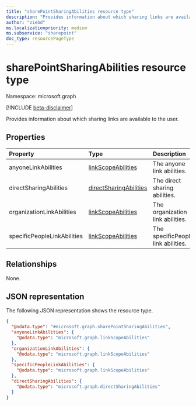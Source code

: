 ```yaml
---
title: "sharePointSharingAbilities resource type"
description: "Provides information about which sharing links are available to the user."
author: "ziebd"
ms.localizationpriority: medium
ms.subservice: "sharepoint"
doc_type: resourcePageType
---
```


# sharePointSharingAbilities resource type

Namespace: microsoft.graph

[!INCLUDE [beta-disclaimer](../../includes/beta-disclaimer.md)]

Provides information about which sharing links are available to the user.

## Properties

|Property|Type|Description|
|:---|:---|:---|
|anyoneLinkAbilities|[linkScopeAbilities](../resources/linkscopeabilities.md)|The anyone link abilities.|
|directSharingAbilities|[directSharingAbilities](../resources/directsharingabilities.md)|The direct sharing abilities.|
|organizationLinkAbilities|[linkScopeAbilities](../resources/linkscopeabilities.md)|The organization link abilities.|
|specificPeopleLinkAbilities|[linkScopeAbilities](../resources/linkscopeabilities.md)|The specificPeople link abilities.|

## Relationships

None.

## JSON representation

The following JSON representation shows the resource type.
<!-- {
  "blockType": "resource",
  "@odata.type": "microsoft.graph.sharePointSharingAbilities"
}
-->
``` json
{
  "@odata.type": "#microsoft.graph.sharePointSharingAbilities",
  "anyoneLinkAbilities": {
    "@odata.type": "microsoft.graph.linkScopeAbilities"
  },
  "organizationLinkAbilities": {
    "@odata.type": "microsoft.graph.linkScopeAbilities"
  },
  "specificPeopleLinkAbilities": {
    "@odata.type": "microsoft.graph.linkScopeAbilities"
  },
  "directSharingAbilities": {
    "@odata.type": "microsoft.graph.directSharingAbilities"
  }
}
```
